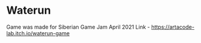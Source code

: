 # Waterun
Game was made for Siberian Game Jam April 2021
Link - https://artacode-lab.itch.io/waterun-game
